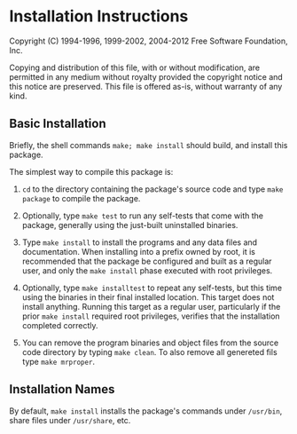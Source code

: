 Installation Instructions
=========================

Copyright (C) 1994-1996, 1999-2002, 2004-2012 Free Software Foundation,
Inc.

   Copying and distribution of this file, with or without modification,
are permitted in any medium without royalty provided the copyright
notice and this notice are preserved.  This file is offered as-is,
without warranty of any kind.

Basic Installation
------------------

   Briefly, the shell commands `make; make install` should
build, and install this package.

   The simplest way to compile this package is:

  1. `cd` to the directory containing the package's source code and type
     `make package` to compile the package.

  2. Optionally, type `make test` to run any self-tests that come with
     the package, generally using the just-built uninstalled binaries.

  3. Type `make install` to install the programs and any data files and
     documentation.  When installing into a prefix owned by root, it is
     recommended that the package be configured and built as a regular
     user, and only the `make install` phase executed with root
     privileges.

  4. Optionally, type `make installtest` to repeat any self-tests, but
     this time using the binaries in their final installed location.
     This target does not install anything.  Running this target as a
     regular user, particularly if the prior `make install` required
     root privileges, verifies that the installation completed
     correctly.

  5. You can remove the program binaries and object files from the
     source code directory by typing `make clean`. To also remove all
     genereted fils type `make mrproper`.

Installation Names
------------------

   By default, `make install` installs the package's commands under
`/usr/bin`, share files under `/usr/share`, etc.
